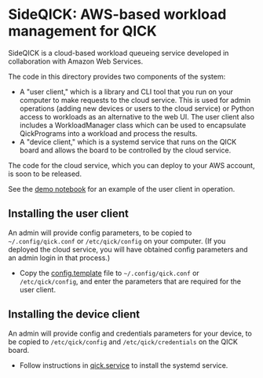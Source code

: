 # SideQICK: AWS-based workload management for QICK

SideQICK is a cloud-based workload queueing service developed in collaboration with Amazon Web Services.

The code in this directory provides two components of the system:
* A "user client," which is a library and CLI tool that you run on your computer to make requests to the cloud service. This is used for admin operations (adding new devices or users to the cloud service) or Python access to workloads as an alternative to the web UI. The user client also includes a WorkloadManager class which can be used to encapsulate QickPrograms into a workload and process the results.
* A "device client," which is a systemd service that runs on the QICK board and allows the board to be controlled by the cloud service.

The code for the cloud service, which you can deploy to your AWS account, is soon to be released.

See the [demo notebook](aws_demo.ipynb) for an example of the user client in operation.

## Installing the user client
An admin will provide config parameters, to be copied to `~/.config/qick.conf` or `/etc/qick/config` on your computer.
(If you deployed the cloud service, you will have obtained config parameters and an admin login in that process.)

* Copy the [config.template](config.template) file to `~/.config/qick.conf` or `/etc/qick/config`, and enter the parameters that are required for the user client.

## Installing the device client
An admin will provide config and credentials parameters for your device, to be copied to `/etc/qick/config` and `/etc/qick/credentials` on the QICK board.

* Follow instructions in [qick.service](qick.service) to install the systemd service.
